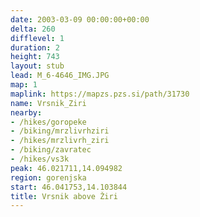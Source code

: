 ```yaml
---
date: 2003-03-09 00:00:00+00:00
delta: 260
difflevel: 1
duration: 2
height: 743
layout: stub
lead: M_6-4646_IMG.JPG
map: 1
maplink: https://mapzs.pzs.si/path/31730
name: Vrsnik_Ziri
nearby:
- /hikes/goropeke
- /biking/mrzlivrhziri
- /hikes/mrzlivrh_ziri
- /biking/zavratec
- /hikes/vs3k
peak: 46.021711,14.094982
region: gorenjska
start: 46.041753,14.103844
title: Vrsnik above Žiri
---
```

